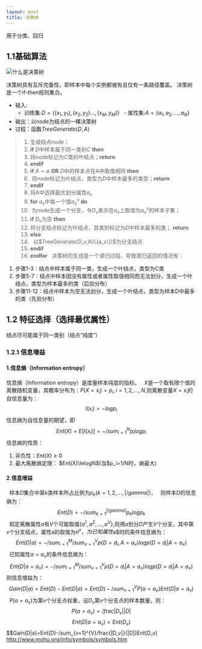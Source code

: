 ```yaml
---
layout: post
title: 决策树
---
```

用于分类、回归

## 1.1基础算法
![什么是决策树](https://rudadao.github.io/images/决策树.png)
 
   决策树具有互斥完备性，即样本中每个实例都被有且仅有一条路径覆盖。
   决策树是一个if-then规则集合。

* 输入:
   - 训练集:$D=\{(x_1,y_1),(x_2,y_2)...,(x_M,y_M)\}$
   - 属性集:$A=\{a_1,a_2,...,a_N\}$
* 输出：以node为结点的一棵决策树
* 过程：函数$TreeGenerate(D,A)$
>1. 生成结点node；
>2. **if** $D$中样本属于同一类别$C$ **then**
>3. 将node标记为$C$类的叶结点；**return**
>4. **endif**
>5. **if** $A=\emptyset$ **OR** $D$中的样本点在A中取值相同 **then**
>6.  将node标记为叶结点，类型为$D$中样本最多的类型；**return**
>7. **endif**
>8. 将A中选择最优划分属性$a_x$
>9. **for** $a_x$中每一个值$a^v_x$ **do**
>10.  为node生成一个分支，令$D_v$表示在$a_x$上取值为$a^v_x$的样本子集；
>11.   **if** $D_v$为空 **then**
>12.    将分支结点标记为叶结点，其类别标记为$D$中样本最多的类； **return**
>13.   **else**
>14.    以$TreeGenerate(D_v,A\\\{a_x\})$为分支结点
>15. **endif**
>14. **endfor**
   决策树的生成是一个递归过程，导致递归返回的情况有：
   1. 步骤1-3：结点中样本属于同一类，生成一个叶结点，类型为C类
   2. 步骤5-7：结点中样本因没有属性或者属性取值相同而无法划分，生成一个叶结点，类型为样本最多的类（后验分布）
   3. 步骤11-12：结点中样本为空无法划分，生成一个叶结点，类型为样本D中最多的类（先验分布）

## 1.2 特征选择（选择最优属性）
   结点尽可能属于同一类别（结点“纯度”）
### 1.2.1 信息增益
#### 1.信息熵（Information entropy）
   信息熵（Information entropy）是度量样本纯度的指标。
   $X$是一个取有限个值的离散随机变量，其概率分布为：$P(X=x_i)=p_i, i=1,2,...,N$,则离散变量$X=x_i$的自信息量为：
   $$I(x_i)=-logp_i$$
   信息熵为自信息量的期望，即
   $$Ent(X)=E[I(x_i)]=-/sum_{i=1}^{N}p_ilogp_i$$
   信息熵的性质：
   1. 非负性：$Ent(X)\ge0$ 
   2. 最大离散熵定理： $Ent(X)\lelogN$(当$p_i=1/N时，熵最大)
#### 2.信息增益
   样本$D$集合中第$k$类样本所占比例为$p_k(k=1,2,...,|/gamma|)$，
   则样本$D$的信息熵为：
   $$Ent(D)=-/sum_{k=1}^{|/gamma|}p_klogp_k$$
   假定离散属性$a$有$V$个可能取值$\{a^1,a^2,...,a^V\}$,则用$a$划分$D$产生$V$个分支，其中第$v$个分支结点，属性a的取值为$a^v，为已知属性$a$时的条件信息熵为：
   $$Ent(D|a)=-/sum_{i=1}^{M}/sum_{v=1}^{V}p(D=d_i,A=a_v)logp(D=d_i|A=a_v)$$
   已知属性$a=a_v$的条件信息熵为：
   $$Ent(D|a=a_v)=-/sum_{i=1}^{M}/sum_{v=1}^{V}p(D=d_i|A=a_v)logp(D=d_i|A=a_v)$$
   则信息增益为：
   $$Gain(D|a)=Ent(D)-Ent(D|a)=Ent(D)-/sum_{v=1}^{V}P(a=a_v)Ent(D|a=a_v)$$
   $P(a=a_v)$为第v个分支点权重，设$D_v$第$v$个分支点的样本数量，则：
   $$ P(a=a_v)=/frac{|D_v|}{|D|}$$
   $$Ent(D|a=a_v)=Ent(D_v)$$
   $$Gain(D|a)=Ent(D)-/sum_{v=1}^{V}/frac{|D_v|}{|D|}Ent(D_v)
 http://www.mohu.org/info/symbols/symbols.htm
